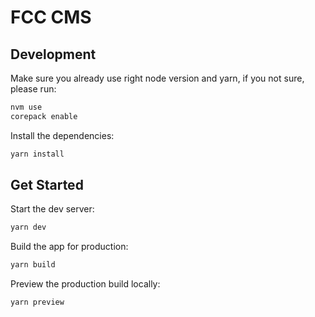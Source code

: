 # FCC CMS

## Development

Make sure you already use right node version and yarn, if you not sure, please run:

```bash
nvm use
corepack enable
```

Install the dependencies:

```bash
yarn install
```

## Get Started

Start the dev server:

```bash
yarn dev
```

Build the app for production:

```bash
yarn build
```

Preview the production build locally:

```bash
yarn preview
```
